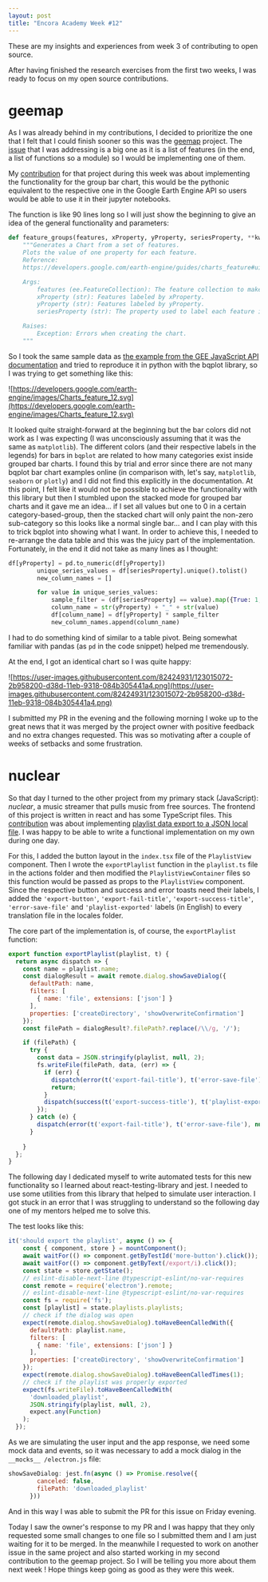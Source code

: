 ```yaml
---
layout: post
title: "Encora Academy Week #12"
---
```


These are my insights and experiences from week 3 of contributing to open source.

After having finished the research exercises from the first two weeks, I was ready to focus on my open source contributions. 

# geemap

As I was already behind in my contributions, I decided to prioritize the one that I felt that I could finish sooner so this was the [geemap](https://github.com/giswqs/geemap) project. The [issue](https://github.com/giswqs/geemap/issues/339) that I was addressing is a big one as it is a list of features (in the end, a list of functions so a module) so I would be implementing one of them. 

My [contribution](https://github.com/giswqs/geemap/pull/539) for that project during this week was about implementing the functionality for the group bar chart, this would be the pythonic equivalent to the respective one in the Google Earth Engine API so users would be able to use it in their jupyter notebooks.

The function is like 90 lines long so I will just show the beginning to give an idea of the general functionality and parameters:

```python
def feature_groups(features, xProperty, yProperty, seriesProperty, **kwargs):
    """Generates a Chart from a set of features.
    Plots the value of one property for each feature.
    Reference:
    https://developers.google.com/earth-engine/guides/charts_feature#uichartfeaturegroups

    Args:
        features (ee.FeatureCollection): The feature collection to make a chart from.
        xProperty (str): Features labeled by xProperty.
        yProperty (str): Features labeled by yProperty.
        seriesProperty (str): The property used to label each feature in the legend.

    Raises:
        Exception: Errors when creating the chart.
    """
```

So I took the same sample data as [the example from the GEE JavaScript API documentation](https://developers.google.com/earth-engine/guides/charts_feature#uichartfeaturegroups) and tried to reproduce it in python with the bqplot library, so I was trying to get something like this: 

![https://developers.google.com/earth-engine/images/Charts_feature_12.svg](https://developers.google.com/earth-engine/images/Charts_feature_12.svg)

It looked quite straight-forward at the beginning but the bar colors did not work as I was expecting (I was unconsciously assuming that it was the same as `matplotlib`). The different colors (and their respective labels in the legends) for bars in `bqplot` are related to how many categories exist inside grouped bar charts. I found this by trial and error since there are not many bqplot bar chart examples online (in comparison with, let's say, `matplotlib`, `seaborn` or `plotly`) and I did not find this explicitly in the documentation. At this point, I felt like it would not be possible to achieve the functionality with this library but then I stumbled upon the stacked mode for grouped bar charts and it gave me an idea... if I set all values but one to 0 in a certain category-based-group, then the stacked chart will only paint the non-zero sub-category so this looks like a normal single bar... and I can play with this to trick bqplot into showing what I want. In order to achieve this, I needed to re-arrange the data table and this was the juicy part of the implementation. Fortunately, in the end it did not take as many lines as I thought:

```python
df[yProperty] = pd.to_numeric(df[yProperty])
        unique_series_values = df[seriesProperty].unique().tolist()
        new_column_names = []

        for value in unique_series_values:
            sample_filter = (df[seriesProperty] == value).map({True: 1, False: 0})
            column_name = str(yProperty) + "_" + str(value)
            df[column_name] = df[yProperty] * sample_filter
            new_column_names.append(column_name)
```

I had to do something kind of similar to a table pivot. Being somewhat familiar with pandas (as `pd` in the code snippet) helped me tremendously. 

At the end, I got an identical chart so I was quite happy:

![https://user-images.githubusercontent.com/82424931/123015072-2b958200-d38d-11eb-9318-084b305441a4.png](https://user-images.githubusercontent.com/82424931/123015072-2b958200-d38d-11eb-9318-084b305441a4.png)

I submitted my PR in the evening and the following morning I woke up to the great news that it was merged by the project owner with positive feedback and no extra changes requested. This was so motivating after a couple of weeks of setbacks and some frustration.

# nuclear

So that day I turned to the other project from my primary stack (JavaScript): *nuclear*, a music streamer that pulls music from free sources. The frontend of this project is written in react and has some TypeScript files. This [contribution](https://github.com/nukeop/nuclear/pull/981) was about implementing [playlist data export to a JSON local file](https://github.com/nukeop/nuclear/issues/971). I was happy to be able to write a functional implementation on my own during one day. 

For this, I added the button layout in the `index.tsx` file of the `PlaylistView` component. Then I wrote the `exportPlaylist` function in the `playlist.ts` file in the actions folder and then modified the `PlaylistViewContainer` files so this function would be passed as props to the `PlaylistView` component. Since the respective button and success and error toasts need their labels, I added the `'export-button'`, `'export-fail-title'`, `'export-success-title'`, `'error-save-file'` and `'playlist-exported'` labels (in English) to every translation file in the locales folder. 

The core part of the implementation is, of course, the `exportPlaylist` function:

```jsx
export function exportPlaylist(playlist, t) {
  return async dispatch => {
    const name = playlist.name;
    const dialogResult = await remote.dialog.showSaveDialog({
      defaultPath: name,
      filters: [
        { name: 'file', extensions: ['json'] }
      ],
      properties: ['createDirectory', 'showOverwriteConfirmation']
    });
    const filePath = dialogResult?.filePath?.replace(/\\/g, '/');

    if (filePath) {
      try {
        const data = JSON.stringify(playlist, null, 2);
        fs.writeFile(filePath, data, (err) => {
          if (err) {
            dispatch(error(t('export-fail-title'), t('error-save-file'), null, null));
            return;
          }
          dispatch(success(t('export-success-title'), t('playlist-exported', { name }), null, null));
        });
      } catch (e) {
        dispatch(error(t('export-fail-title'), t('error-save-file'), null, null));
      }
      
    }
  };
}
```

The following day I dedicated myself to write automated tests for this new functionality so I learned about react-testing-library and jest. I needed to use some utilities from this library that helped to simulate user interaction. I got stuck in an error that I was struggling to understand so the following day one of my mentors helped me to solve this.

The test looks like this:

```jsx
it('should export the playlist', async () => {
    const { component, store } = mountComponent();
    await waitFor(() => component.getByTestId('more-button').click());
    await waitFor(() => component.getByText(/export/i).click());
    const state = store.getState();
    // eslint-disable-next-line @typescript-eslint/no-var-requires
    const remote = require('electron').remote;
    // eslint-disable-next-line @typescript-eslint/no-var-requires
    const fs = require('fs');
    const [playlist] = state.playlists.playlists;
    // check if the dialog was open
    expect(remote.dialog.showSaveDialog).toHaveBeenCalledWith({
      defaultPath: playlist.name,
      filters: [
        { name: 'file', extensions: ['json'] }
      ],
      properties: ['createDirectory', 'showOverwriteConfirmation']
    });
    expect(remote.dialog.showSaveDialog).toHaveBeenCalledTimes(1);
    // check if the playlist was properly exported 
    expect(fs.writeFile).toHaveBeenCalledWith(
      'downloaded_playlist',
      JSON.stringify(playlist, null, 2),
      expect.any(Function)
    );
  });
```

As we are simulating the user input and the app response, we need some mock data and events, so it was necessary to add a mock dialog in the `__mocks__ /electron.js` file:

```jsx
showSaveDialog: jest.fn(async () => Promise.resolve({
        canceled: false,
        filePath: 'downloaded_playlist'
      }))
```

 And in this way I was able to submit the PR for this issue on Friday evening.

Today I saw the owner's response to my PR and I was happy that they only requested some small changes to one file so I submitted them and I am just waiting for it to be merged. In the meanwhile I requested to work on another issue in the same project and also started working in my second contribution to the geemap project. So I will be telling you more about them next week ! Hope things keep going as good as they were this week.
